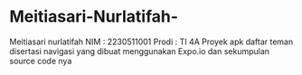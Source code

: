 # Meitiasari-Nurlatifah-
Meitiasari nurlatifah NIM : 2230511001 Prodi : TI 4A Proyek apk daftar teman disertasi navigasi yang dibuat menggunakan Expo.io dan sekumpulan source code nya 
